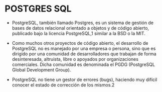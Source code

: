 
# POSTGRES SQL

  - PostgreSQL, también llamado Postgres, es un sistema de gestión de bases de datos relacional orientado a objetos y 
    de código abierto, publicado bajo la licencia PostgreSQL,1​ similar a la BSD o la MIT.



  - Como muchos otros proyectos de código abierto, el desarrollo de PostgreSQL no es manejado por una empresa o persona, sino que es dirigido por una comunidad de 
    desarrolladores que trabajan de forma         desinteresada, altruista, libre o apoyados por organizaciones comerciales. Dicha comunidad es denominada el PGDG 
    (PostgreSQL Global Development Group).

  - PostgreSQL no tiene un gestor de errores (bugs), haciendo muy difícil conocer el estado de corrección de los mismos.2​
